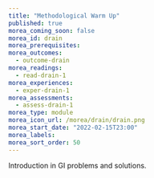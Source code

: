 ```yaml
---
title: "Methodological Warm Up"
published: true
morea_coming_soon: false
morea_id: drain
morea_prerequisites:
morea_outcomes:
  - outcome-drain
morea_readings:
  - read-drain-1
morea_experiences:
  - exper-drain-1
morea_assessments:
  - assess-drain-1
morea_type: module
morea_icon_url: /morea/drain/drain.png
morea_start_date: "2022-02-15T23:00"
morea_labels:
morea_sort_order: 50
---
```


Introduction in GI problems and solutions.
